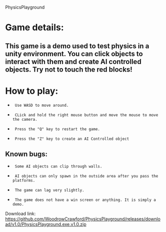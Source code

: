 PhysicsPlayground
# Game details:
 This game is a demo used to test physics in a unity environment. You can click objects to interact
 with them and create AI controlled objects. Try not to touch the red blocks!
 ---


# How to play:
   *      Use WASD to move around.
   *      CLick and hold the right mouse button and move the mouse to move the camera.
   *      Press the "Q" key to restart the game.
   *      Press the "Z" key to create an AI Controlled object


## Known bugs:
   *      Some AI objects can clip through walls.
   *      AI objects can only spawn in the outside area after you pass the platforms.
   *      The game can lag very slightly.
   *      The game does not have a win screen or anything. It is simply a demo.

Download link: https://github.com/WoodrowCrawford/PhysicsPlayground/releases/download/v1.0/PhysicsPlayground.exe.v1.0.zip
